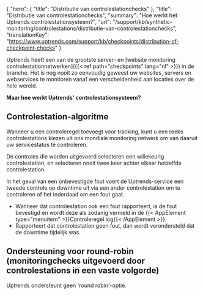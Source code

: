 {
  "hero": {
    "title": "Distributie van controlestationchecks"
  },
  "title": "Distributie van controlestationchecks",
  "summary": "Hoe werkt het Uptrends controlestationsysteem?",
  "url": "/support/kb/synthetic-monitoring/controlestations/distributie-van-controlestationchecks",
  "translationKey": "https://www.uptrends.com/support/kb/checkpoints/distribution-of-checkpoint-checks"
}

Uptrends heeft een van de grootste server- en [website monitoring controlestationnetwerken]({{< ref path="checkpoints" lang="nl" >}}) in de branche. Het is nog nooit zo eenvoudig geweest uw websites, servers en webservices te monitoren vanaf een verscheidenheid aan locaties over de hele wereld.

**Maar hoe werkt Uptrends' controlestationsysteem?**

## Controlestation-algoritme

Wanneer u een controleregel toevoegt voor tracking, kunt u een reeks controlestations kiezen uit ons mondiale monitoring netwerk om van daaruit uw servicestatus te controleren.

De controles die worden uitgevoerd selecteren een willekeurig controlestation, en selecteren nooit twee keer achter elkaar hetzelfde controlestation.

In het geval van een onbevestigde fout voert de Uptrends-service een tweede controle op downtime uit via een ander controlestation om te controleren of het inderdaad om een fout gaat.

- Wanneer dat controlestation ook een fout rapporteert, is de fout bevestigd en wordt deze als zodanig vermeld in de {{< AppElement type="menuitem" >}}Controleregel log{{< /AppElement >}}.
- Rapporteert dat controlestation geen fout, dan wordt verondersteld dat de downtime tijdelijk was.

## Ondersteuning voor round-robin (monitoringchecks uitgevoerd door controlestations in een vaste volgorde)

Uptrends ondersteunt geen 'round robin'-optie.
